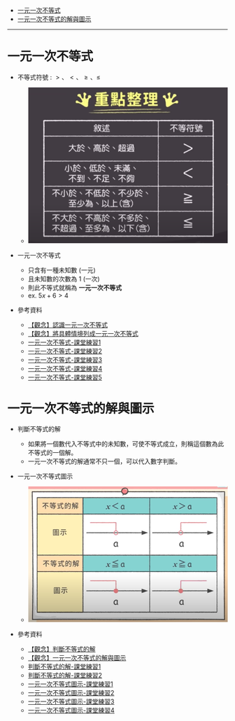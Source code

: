 * [一元一次不等式](#一元一次不等式)
* [一元一次不等式的解與圖示](#一元一次不等式的解與圖示)

---

# 一元一次不等式

- 不等式符號 : $>、 < 、\ge 、 \le$
  - ![不等式符號-康軒版](https://github.com/aquariusCCA/mathematics/blob/main/%E5%88%9D%E4%B8%80%E6%95%B8%E5%AD%B8/%E4%B8%80%E5%85%83%E4%B8%80%E6%AC%A1%E4%B8%8D%E7%AD%89%E5%BC%8F/images/%E4%B8%8D%E7%AD%89%E5%BC%8F%E7%AC%A6%E8%99%9F-%E5%BA%B7%E8%BB%92%E7%89%88.png?raw=true "不等式符號-康軒版")

- 一元一次不等式
	- 只含有一種未知數 (一元)
	- 且未知數的次數為 1 (一次)
	- 則此不等式就稱為 **一元一次不等式**
	- ex. $5x+6 > 4$

- 參考資料
  - [【觀念】認識一元一次不等式](https://www.youtube.com/watch?v=UQshsckuW_M "【觀念】認識一元一次不等式")
  - [【觀念】將具體情境列成一元一次不等式](https://www.youtube.com/watch?v=kYIPRYTK1DU "【觀念】將具體情境列成一元一次不等式")
  - [一元一次不等式-課堂練習1](https://www.junyiacademy.org/article/a28411c7ea95467aad84f37e9f747ce7 "一元一次不等式-課堂練習1")
  - [一元一次不等式-課堂練習2](https://www.junyiacademy.org/article/9344f147b95549e68545e0db1892154e "一元一次不等式-課堂練習2")
  - [一元一次不等式-課堂練習3](https://www.junyiacademy.org/article/f90dba073e6545f7b54c29519f342f4d "一元一次不等式-課堂練習3")
  - [一元一次不等式-課堂練習4](https://www.junyiacademy.org/article/964c1f3daaae46069528728373befb51 "一元一次不等式-課堂練習4")
  - [一元一次不等式-課堂練習5](https://www.junyiacademy.org/article/1b0a3bd9d92240989ae08b14adade6c0 "一元一次不等式-課堂練習5")

# 一元一次不等式的解與圖示

- 判斷不等式的解
	- 如果將一個數代入不等式中的未知數，可使不等式成立，則稱這個數為此不等式的一個解。
	- 一元一次不等式的解通常不只一個，可以代入數字判斷。

- 一元一次不等式圖示
  - ![一元一次不等式圖示-康軒版](https://github.com/aquariusCCA/mathematics/blob/main/%E5%88%9D%E4%B8%80%E6%95%B8%E5%AD%B8/%E4%B8%80%E5%85%83%E4%B8%80%E6%AC%A1%E4%B8%8D%E7%AD%89%E5%BC%8F/images/%E4%B8%80%E5%85%83%E4%B8%80%E6%AC%A1%E4%B8%8D%E7%AD%89%E5%BC%8F%E5%9C%96%E7%A4%BA-%E5%BA%B7%E8%BB%92%E7%89%88.png?raw=true "一元一次不等式圖示-康軒版")

- 參考資料
  - [【觀念】判斷不等式的解](https://youtu.be/OhTMGpNlt4A "【觀念】判斷不等式的解")
  - [【觀念】一元一次不等式的解與圖示](https://www.youtube.com/watch?v=VU1UAYJE1dE "【觀念】一元一次不等式的解與圖示")
  - [判斷不等式的解-課堂練習1](https://www.junyiacademy.org/article/e75d1a6e9bb646db889335d35a1b9fa1 "判斷不等式的解-課堂練習1")
  - [判斷不等式的解-課堂練習2](https://www.junyiacademy.org/article/bae53a88369a457f933a7650b467ed32 "判斷不等式的解-課堂練習2")
  - [一元一次不等式圖示-課堂練習1](https://www.junyiacademy.org/article/708f930fbb604b689e4cc8bcafdb3a6d "一元一次不等式圖示-課堂練習1")
  - [一元一次不等式圖示-課堂練習2](https://www.junyiacademy.org/article/62ce08aee11a4d3a8b2217ca5491470f "一元一次不等式圖示-課堂練習2")
  - [一元一次不等式圖示-課堂練習3](https://www.junyiacademy.org/article/d140ff6119ca46b0ba5a0880c4d590d2 "一元一次不等式圖示-課堂練習3")
  - [一元一次不等式圖示-課堂練習4](https://www.junyiacademy.org/article/b16d740b575c42ce94ddd828b4e6e303 "一元一次不等式圖示-課堂練習4")
